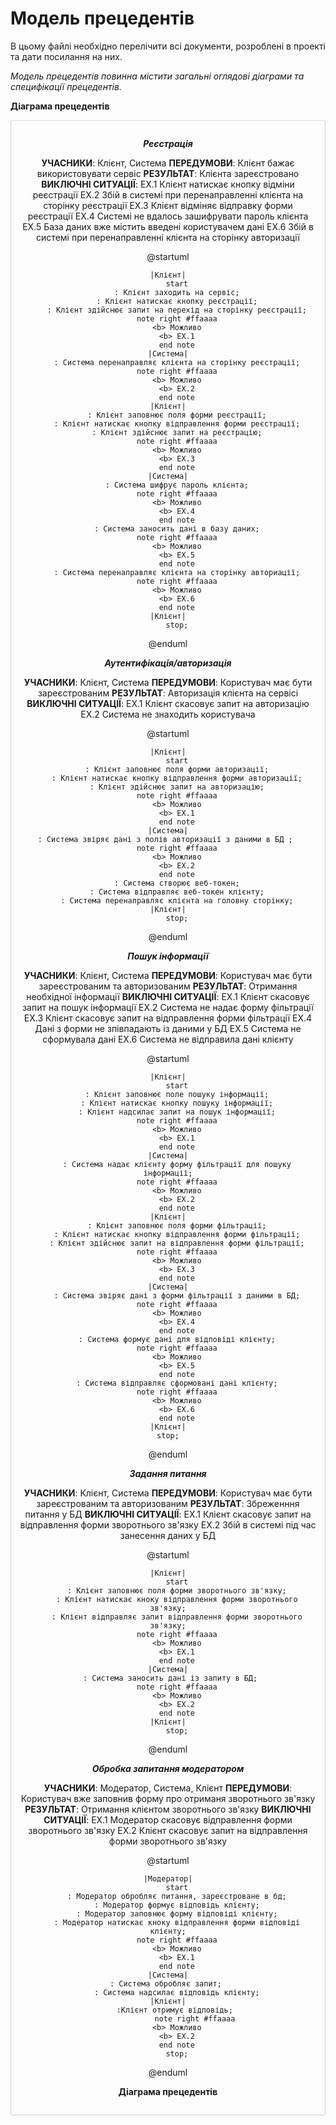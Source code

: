 # Модель прецедентів

В цьому файлі необхідно перелічити всі документи, розроблені в проекті та дати посилання на них.

*Модель прецедентів повинна містити загальні оглядові діаграми та специфікації прецедентів.*

**Діаграма прецедентів**

<center style="
    border-radius:4px;
    border: 1px solid #cfd7e6;
    box-shadow: 0 1px 3px 0 rgba(89,105,129,.05), 0 1px 1px 0 rgba(0,0,0,.025);
    padding: 1em;"
>

***Реєстрація***

**УЧАСНИКИ**: Клієнт, Система
**ПЕРЕДУМОВИ**: Клієнт бажає використовувати сервіс
**РЕЗУЛЬТАТ**: Клієнта зареєстровано
**ВИКЛЮЧНІ СИТУАЦІЇ**:
EX.1 Клієнт натискає кнопку відміни реєстрації
EX.2 Збій в системі при перенаправленні клієнта на сторінку реєстрації
EX.3 Клієнт відміняє відправку форми реєстрації
EX.4 Системі не вдалось зашифрувати пароль клієнта
EX.5 База даних вже містить введені користувачем дані
EX.6 Збій в системі при перенаправленні клієнта на сторінку авторизації

@startuml
        
    |Клієнт|
        start
        : Клієнт заходить на сервіс;
        : Клієнт натискає кнопку реєстрації;
        : Клієнт здійснює запит на перехід на сторінку реєстрації;
        note right #ffaaaa
        <b> Можливо
        <b> EX.1
        end note
    |Система|
        : Система перенаправляє клієнта на сторінку реєстрації;
        note right #ffaaaa
        <b> Можливо
        <b> EX.2
        end note
    |Клієнт|
        : Клієнт заповнює поля форми реєстрації;
        : Клієнт натискає кнопку відправлення форми реєстрації;
        : Клієнт здійснює запит на реєстрацію;
        note right #ffaaaa
        <b> Можливо
        <b> EX.3
        end note
    |Система|
        : Система шифрує пароль клієнта;
        note right #ffaaaa
        <b> Можливо
        <b> EX.4
        end note
        : Система заносить дані в базу даних;
        note right #ffaaaa
        <b> Можливо
        <b> EX.5
        end note
        : Система перенаправляє клієнта на сторінку авториації;
        note right #ffaaaa
        <b> Можливо
        <b> EX.6
        end note
    |Клієнт|
        stop;

@enduml

***Аутентифікація/авторизація***

**УЧАСНИКИ**: Клієнт, Система
**ПЕРЕДУМОВИ**: Користувач має бути зареєстрованим
**РЕЗУЛЬТАТ**: Авторизація клієнта на сервісі
**ВИКЛЮЧНІ СИТУАЦІЇ**:
EX.1 Клієнт скасовує запит на авторизацію
EX.2 Система не знаходить користувача

@startuml
        
    |Клієнт|
        start
        : Клієнт заповнює поля форми авторизації;
        : Клієнт натискає кнопку відправлення форми авторизації;
        : Клієнт здійснює запит на авторизацію;
        note right #ffaaaa
        <b> Можливо
        <b> EX.1
        end note
    |Система|
        : Система звіряє дані з полів авторизації з даними в БД ;       
        note right #ffaaaa
        <b> Можливо
        <b> EX.2
        end note
        : Система створює веб-токен;
        : Система відправляє веб-токен клієнту;
        : Система перенаправляє клієнта на головну сторінку;
    |Клієнт|
        stop;

@enduml

***Пошук інформації***

**УЧАСНИКИ**: Клієнт, Система
**ПЕРЕДУМОВИ**: Користувач має бути зареєстрованим та авторизованим
**РЕЗУЛЬТАТ**: Отримання необхідної інформації
**ВИКЛЮЧНІ СИТУАЦІЇ**:
EX.1 Клієнт скасовує запит на пошук інформації
EX.2 Система не надає форму фільтрації
EX.3 Клієнт скасовує запит на відправлення форми фільтрації
EX.4 Дані з форми не зпівпадають із даними у БД
EX.5 Система не сформувала дані
EX.6 Система не відправила дані клієнту

@startuml
    
    |Клієнт|
        start
        : Клієнт заповнює поле пошуку інформації;
        : Клієнт натискає кнопку пошуку інформації;
        : Клієнт надсилає запит на пошук інформації;
        note right #ffaaaa
        <b> Можливо
        <b> EX.1
        end note
    |Система|
        : Система надає клієнту форму фільтрації для пошуку інформації;
        note right #ffaaaa
        <b> Можливо
        <b> EX.2
        end note
    |Клієнт|
        : Клієнт заповнює поля форми фільтрації;
        : Клієнт натискає кнопку відправлення форми фільтрації;
        : Клієнт здійснює запит на відправлення форми фільтрації;
        note right #ffaaaa
        <b> Можливо
        <b> EX.3
        end note
    |Система|
        : Система звіряє дані з форми фільтрації з даними в БД;
        note right #ffaaaa
        <b> Можливо
        <b> EX.4
        end note
        : Система формує дані для відповіді клієнту;
        note right #ffaaaa
        <b> Можливо
        <b> EX.5
        end note
        : Система відправляє сформовані дані клієнту;
        note right #ffaaaa
        <b> Можливо
        <b> EX.6
        end note
    |Клієнт|
        stop;    

@enduml


***Задання питання***

**УЧАСНИКИ**: Клієнт, Система
**ПЕРЕДУМОВИ**: Користувач має бути зареєстрованим та авторизованим
**РЕЗУЛЬТАТ**: Збреженння питання у БД
**ВИКЛЮЧНІ СИТУАЦІЇ**:
EX.1 Клієнт скасовує запит на відправлення форми зворотнього зв'язку
EX.2 Збій в системі під час занесення даних у БД

@startuml
        
    |Клієнт|
        start
        : Клієнт заповнює поля форми зворотнього зв'язку;
        : Клієнт натискає кноку відправлення форми зворотнього зв'язку;
        : Клієнт відправляє запит відправлення форми зворотнього зв'язку;
        note right #ffaaaa
        <b> Можливо
        <b> EX.1
        end note
    |Система|
        : Система заносить дані із запиту в БД;   
        note right #ffaaaa
        <b> Можливо
        <b> EX.2
        end note
    |Клієнт|
        stop;

@enduml

***Обробка запитання модератором***

**УЧАСНИКИ**: Модератор, Система, Клієнт
**ПЕРЕДУМОВИ**: Користувач вже заповнив форму про отриманя зворотнього зв'язку
**РЕЗУЛЬТАТ**: Отримання клієнтом зворотнього зв'язку
**ВИКЛЮЧНІ СИТУАЦІЇ**:
EX.1 Модератор скасовує відправлення форми зворотнього зв'язку
EX.2 Клієнт скасовує запит на відправлення форми зворотнього зв'язку

@startuml
        
    |Модератор|
        start
        : Модератор обробляє питання, зареєстроване в бд;
        : Модератор формує відповідь клієнту;
        : Модератор заповнює форму відповіді клієнту;
        : Модератор натискає кноку відправлення форми відповіді клієнту;
        note right #ffaaaa
        <b> Можливо
        <b> EX.1
        end note
    |Система|
        : Система обробляє запит;     
        : Система надсилає відповідь клієнту;
    |Клієнт|
        :Клієнт отримує відповідь; 
                note right #ffaaaa
        <b> Можливо
        <b> EX.2
        end note
        stop;

@enduml

**Діаграма прецедентів**

</center>

